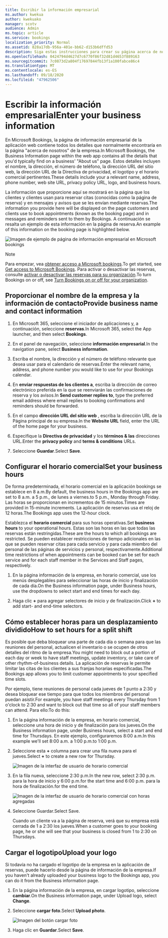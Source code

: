 ```yaml
---
title: Escribir la información empresarial
ms.author: kwekua
author: kwekuako
manager: scotv
audience: Admin
ms.topic: article
ms.service: bookings
localization_priority: Normal
ms.assetid: 828a17db-956a-401e-bb62-d153b6dffd53
description: Siga estas instrucciones para crear su página acerca de nosotros, que incluye el nombre de la empresa, la dirección, el número de teléfono, la dirección URL del sitio web, el logotipo y el horario comercial en Microsoft bookings.
ms.openlocfilehash: 0424794d4627d7c6770f86f32d81d4653f889163
ms.sourcegitcommit: 7c0873d2a804f17697844fb13f1a100fabce86c4
ms.translationtype: MT
ms.contentlocale: es-ES
ms.lasthandoff: 09/18/2020
ms.locfileid: "47962506"
---
```

# <a name="enter-your-business-information"></a><span data-ttu-id="03078-103">Escribir la información empresarial</span><span class="sxs-lookup"><span data-stu-id="03078-103">Enter your business information</span></span>

<span data-ttu-id="03078-104">En Microsoft Bookings, la página de información empresarial de la aplicación web contiene todos los detalles que normalmente encontraría en la página "acerca de nosotros" de la empresa.</span><span class="sxs-lookup"><span data-stu-id="03078-104">In Microsoft Bookings, the Business Information page within the web app contains all the details that you'd typically find on a business' "About us" page.</span></span> <span data-ttu-id="03078-105">Estos detalles incluyen el nombre, la dirección, el número de teléfono, la dirección URL del sitio web, la dirección URL de la Directiva de privacidad, el logotipo y el horario comercial pertinentes.</span><span class="sxs-lookup"><span data-stu-id="03078-105">These details include your a relevant name, address, phone number, web site URL, privacy policy URL, logo, and business hours.</span></span>

<span data-ttu-id="03078-106">La información que proporcione aquí se mostrará en la página que los clientes y clientes usan para reservar citas (conocidas como la página de reserva) y en mensajes y avisos que se les envían mediante reservas.</span><span class="sxs-lookup"><span data-stu-id="03078-106">The information you provide here will be displayed on the page customers and clients use to book appointments (known as the booking page) and in messages and reminders sent to them by Bookings.</span></span> <span data-ttu-id="03078-107">A continuación se resalta un ejemplo de esta información en la página de reserva.</span><span class="sxs-lookup"><span data-stu-id="03078-107">An example of this information on the booking page is highlighted below.</span></span>

   ![Imagen de ejemplo de página de información empresarial en Microsoft bookings](../media/bookings-business-info.png)

> [!NOTE]
> <span data-ttu-id="03078-109">Para empezar, vea [obtener acceso a Microsoft bookings](get-access.md).</span><span class="sxs-lookup"><span data-stu-id="03078-109">To get started, see [Get access to Microsoft Bookings](get-access.md).</span></span> <span data-ttu-id="03078-110">Para activar o desactivar las reservas, consulte [activar o desactivar las reservas para su organización](turn-bookings-on-or-off.md).</span><span class="sxs-lookup"><span data-stu-id="03078-110">To turn Bookings on or off, see [Turn Bookings on or off for your organization](turn-bookings-on-or-off.md).</span></span>

## <a name="provide-business-name-and-contact-information"></a><span data-ttu-id="03078-111">Proporcionar el nombre de la empresa y la información de contacto</span><span class="sxs-lookup"><span data-stu-id="03078-111">Provide business name and contact information</span></span>

1. <span data-ttu-id="03078-112">En Microsoft 365, seleccione el iniciador de aplicaciones y, a continuación, seleccione **reservas**.</span><span class="sxs-lookup"><span data-stu-id="03078-112">In Microsoft 365, select the App launcher, and then select **Bookings**.</span></span>

1. <span data-ttu-id="03078-113">En el panel de navegación, seleccione **información empresarial**.</span><span class="sxs-lookup"><span data-stu-id="03078-113">In the navigation pane, select **Business information**.</span></span>

1. <span data-ttu-id="03078-114">Escriba el nombre, la dirección y el número de teléfono relevante que desea usar para el calendario de reservas.</span><span class="sxs-lookup"><span data-stu-id="03078-114">Enter the relevant name, address, and phone number you would like to use for your Bookings calendar.</span></span>

1. <span data-ttu-id="03078-115">En **enviar respuestas de los clientes a**, escriba la dirección de correo electrónico preferida en la que se reenviarán las confirmaciones de reserva y los avisos.</span><span class="sxs-lookup"><span data-stu-id="03078-115">In **Send customer replies to**, type the preferred email address where email replies to booking confirmations and reminders should be forwarded.</span></span>

1. <span data-ttu-id="03078-116">En el campo **dirección URL del sitio web** , escriba la dirección URL de la Página principal de su empresa.</span><span class="sxs-lookup"><span data-stu-id="03078-116">In the **Website URL** field, enter the URL of the home page for your business.</span></span>

1. <span data-ttu-id="03078-117">Especifique la **Directiva de privacidad** y los **términos & las** direcciones URL.</span><span class="sxs-lookup"><span data-stu-id="03078-117">Enter the **privacy policy** and **terms & conditions** URLs.</span></span>

1. <span data-ttu-id="03078-118">Seleccione **Guardar**.</span><span class="sxs-lookup"><span data-stu-id="03078-118">Select **Save**.</span></span>

## <a name="set-your-business-hours"></a><span data-ttu-id="03078-119">Configurar el horario comercial</span><span class="sxs-lookup"><span data-stu-id="03078-119">Set your business hours</span></span>

<span data-ttu-id="03078-120">De forma predeterminada, el horario comercial en la aplicación bookings se establece en 8 a.m.</span><span class="sxs-lookup"><span data-stu-id="03078-120">By default, the business hours in the Bookings app are set to 8 a.m.</span></span> <span data-ttu-id="03078-121">a 5 p.m., de lunes a viernes.</span><span class="sxs-lookup"><span data-stu-id="03078-121">to 5 p.m., Monday through Friday.</span></span> <span data-ttu-id="03078-122">Las horas se proporcionan en incrementos de 15 minutos.</span><span class="sxs-lookup"><span data-stu-id="03078-122">Times are provided in 15-minute increments.</span></span> <span data-ttu-id="03078-123">La aplicación de reservas usa el reloj de 12 horas.</span><span class="sxs-lookup"><span data-stu-id="03078-123">The Bookings app uses the 12-hour clock.</span></span>

<span data-ttu-id="03078-124">Establezca el **horario comercial** para sus horas operativas.</span><span class="sxs-lookup"><span data-stu-id="03078-124">Set **business hours** to your operational hours.</span></span> <span data-ttu-id="03078-125">Estas son las horas en las que todas las reservas están restringidas.</span><span class="sxs-lookup"><span data-stu-id="03078-125">These are the hours to which all bookings are restricted.</span></span> <span data-ttu-id="03078-126">Se pueden establecer restricciones de tiempo adicionales en las que se pueden reservar citas para cada servicio y para cada miembro del personal de las páginas de servicios y personal, respectivamente.</span><span class="sxs-lookup"><span data-stu-id="03078-126">Additional time restrictions of when appointments can be booked can be set for each service and for each staff member in the Services and Staff pages, respectively.</span></span>

1. <span data-ttu-id="03078-127">En la página información de la empresa, en horario comercial, use los menús desplegables para seleccionar las horas de inicio y finalización de cada día.</span><span class="sxs-lookup"><span data-stu-id="03078-127">On the Business information page, under Business hours, use the dropdowns to select start and end times for each day.</span></span>

1. <span data-ttu-id="03078-128">Haga clic **+** para agregar selectores de inicio y de finalización.</span><span class="sxs-lookup"><span data-stu-id="03078-128">Click **+** to add start- and end-time selectors.</span></span>

## <a name="how-to-set-hours-for-a-split-shift"></a><span data-ttu-id="03078-129">Cómo establecer horas para un desplazamiento dividido</span><span class="sxs-lookup"><span data-stu-id="03078-129">How to set hours for a split shift</span></span>

<span data-ttu-id="03078-130">Es posible que deba bloquear una parte de cada día o semana para que las reuniones del personal, actualicen el inventario o se ocupen de otros detalles del ritmo de la empresa.</span><span class="sxs-lookup"><span data-stu-id="03078-130">You might need to block out a portion of each day or week to have staff meetings, update inventory, or take care of other rhythm-of-business details.</span></span> <span data-ttu-id="03078-131">La aplicación de reservas le permite limitar las citas de los clientes a sus franjas horarias especificadas.</span><span class="sxs-lookup"><span data-stu-id="03078-131">The Bookings app allows you to limit customer appointments to your specified time slots.</span></span>

<span data-ttu-id="03078-132">Por ejemplo, tiene reuniones de personal cada jueves de 1 punto a 2:30 y desea bloquear ese tiempo para que todos los miembros del personal puedan asistir.</span><span class="sxs-lookup"><span data-stu-id="03078-132">For example, you have staff meetings every Thursday from 1 o'clock to 2:30 and want to block out that time so all of your staff members can attend.</span></span> <span data-ttu-id="03078-133">Para ello:</span><span class="sxs-lookup"><span data-stu-id="03078-133">To do this:</span></span>

1. <span data-ttu-id="03078-134">En la página información de la empresa, en horario comercial, seleccione una hora de inicio y de finalización para los jueves.</span><span class="sxs-lookup"><span data-stu-id="03078-134">On the Business information page, under Business hours, select a start and end time for Thursdays.</span></span> <span data-ttu-id="03078-135">En este ejemplo, configuraremos 8:00 a.m.</span><span class="sxs-lookup"><span data-stu-id="03078-135">In this example we'll set 8:00 a.m.</span></span> <span data-ttu-id="03078-136">a 1:00 p.m.</span><span class="sxs-lookup"><span data-stu-id="03078-136">to 1:00 p.m.</span></span>

1. <span data-ttu-id="03078-137">Seleccione esta **+** columna para crear una fila nueva para el jueves.</span><span class="sxs-lookup"><span data-stu-id="03078-137">Select **+** to create a new row for Thursday.</span></span>

   ![Imagen de la interfaz de usuario de horario comercial](../media/bookings-split-shift.png)

1. <span data-ttu-id="03078-139">En la fila nueva, seleccione 2:30 p.m.</span><span class="sxs-lookup"><span data-stu-id="03078-139">In the new row, select 2:30 p.m.</span></span> <span data-ttu-id="03078-140">para la hora de inicio y 6:00 p.m.</span><span class="sxs-lookup"><span data-stu-id="03078-140">for the start time and 6:00 p.m.</span></span> <span data-ttu-id="03078-141">para la hora de finalización.</span><span class="sxs-lookup"><span data-stu-id="03078-141">for the end time.</span></span>

   ![Imagen de la interfaz de usuario de horario comercial con horas agregadas](../media/bookings-split-shift-hours.png)

1. <span data-ttu-id="03078-143">Seleccione Guardar.</span><span class="sxs-lookup"><span data-stu-id="03078-143">Select Save.</span></span>

    <span data-ttu-id="03078-144">Cuando un cliente va a la página de reserva, verá que su empresa está cerrada de 1 a 2:30 los jueves.</span><span class="sxs-lookup"><span data-stu-id="03078-144">When a customer goes to your booking page, he or she will see that your business is closed from 1 to 2:30 on Thursdays.</span></span>

## <a name="upload-your-logo"></a><span data-ttu-id="03078-145">Cargar el logotipo</span><span class="sxs-lookup"><span data-stu-id="03078-145">Upload your logo</span></span>

<span data-ttu-id="03078-146">Si todavía no ha cargado el logotipo de la empresa en la aplicación de reservas, puede hacerlo desde la página de información de la empresa.</span><span class="sxs-lookup"><span data-stu-id="03078-146">If you haven't already uploaded your business logo to the Bookings app, you can do it from the Business information page.</span></span>

1. <span data-ttu-id="03078-147">En la página información de la empresa, en cargar logotipo, seleccione **cambiar**.</span><span class="sxs-lookup"><span data-stu-id="03078-147">On the Business information page, under Upload logo, select **Change**.</span></span>

1. <span data-ttu-id="03078-148">Seleccione **cargar foto**.</span><span class="sxs-lookup"><span data-stu-id="03078-148">Select **Upload photo**.</span></span>

   ![Imagen del botón cargar foto](../media/bookings-upload-photo.png)

1. <span data-ttu-id="03078-150">Haga clic en **Guardar**.</span><span class="sxs-lookup"><span data-stu-id="03078-150">Select **Save**.</span></span>
